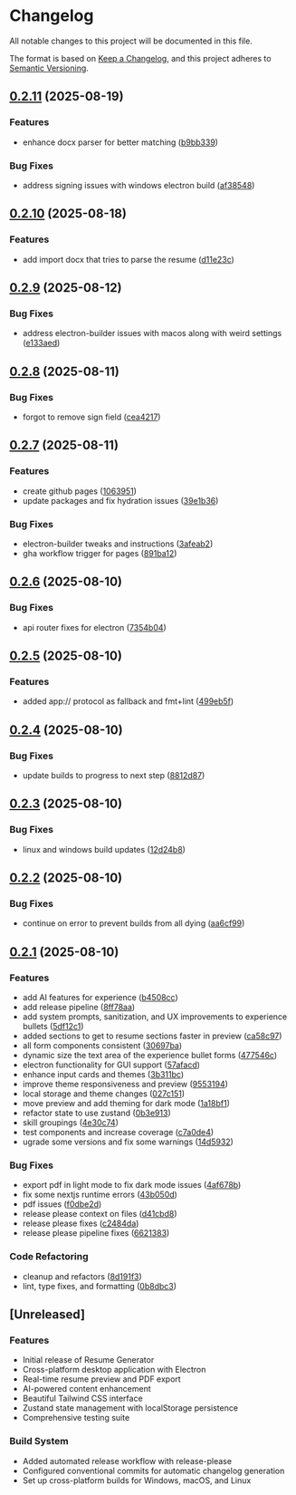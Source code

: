 # Changelog

All notable changes to this project will be documented in this file.

The format is based on [Keep a Changelog](https://keepachangelog.com/en/1.0.0/),
and this project adheres to [Semantic Versioning](https://semver.org/spec/v2.0.0.html).

## [0.2.11](https://github.com/catpaladin/resume-generator/compare/resume-generator-v0.2.10...resume-generator-v0.2.11) (2025-08-19)


### Features

* enhance docx parser for better matching ([b9bb339](https://github.com/catpaladin/resume-generator/commit/b9bb3399e14270b5761f3444afcdcf5e2d66ed60))


### Bug Fixes

* address signing issues with windows electron build ([af38548](https://github.com/catpaladin/resume-generator/commit/af38548e17513b81e6dd97da9b6ed45c8811e8ce))

## [0.2.10](https://github.com/catpaladin/resume-generator/compare/resume-generator-v0.2.9...resume-generator-v0.2.10) (2025-08-18)

### Features

- add import docx that tries to parse the resume ([d11e23c](https://github.com/catpaladin/resume-generator/commit/d11e23c9b26bd10c6658964a7cdff7c1e5eef5ca))

## [0.2.9](https://github.com/catpaladin/resume-generator/compare/resume-generator-v0.2.8...resume-generator-v0.2.9) (2025-08-12)

### Bug Fixes

- address electron-builder issues with macos along with weird settings ([e133aed](https://github.com/catpaladin/resume-generator/commit/e133aed78869de21b7f799f7ed25a72edb53430d))

## [0.2.8](https://github.com/catpaladin/resume-generator/compare/resume-generator-v0.2.7...resume-generator-v0.2.8) (2025-08-11)

### Bug Fixes

- forgot to remove sign field ([cea4217](https://github.com/catpaladin/resume-generator/commit/cea421703739db5064845c7b98bfde3aa1257748))

## [0.2.7](https://github.com/catpaladin/resume-generator/compare/resume-generator-v0.2.6...resume-generator-v0.2.7) (2025-08-11)

### Features

- create github pages ([1063951](https://github.com/catpaladin/resume-generator/commit/10639519955080a4acf047d1649609e420a90584))
- update packages and fix hydration issues ([39e1b36](https://github.com/catpaladin/resume-generator/commit/39e1b364a7d80851b1dfacf3d0e4a03f0e5ea242))

### Bug Fixes

- electron-builder tweaks and instructions ([3afeab2](https://github.com/catpaladin/resume-generator/commit/3afeab224199218b39a1d8bb91054135b58db8c3))
- gha workflow trigger for pages ([891ba12](https://github.com/catpaladin/resume-generator/commit/891ba12b2b099232405ca7da0948c9b3019eed75))

## [0.2.6](https://github.com/catpaladin/resume-generator/compare/resume-generator-v0.2.5...resume-generator-v0.2.6) (2025-08-10)

### Bug Fixes

- api router fixes for electron ([7354b04](https://github.com/catpaladin/resume-generator/commit/7354b04b156c8e274d86b94aaa61302a2aebeffd))

## [0.2.5](https://github.com/catpaladin/resume-generator/compare/resume-generator-v0.2.4...resume-generator-v0.2.5) (2025-08-10)

### Features

- added app:// protocol as fallback and fmt+lint ([499eb5f](https://github.com/catpaladin/resume-generator/commit/499eb5f90b835f0343e4228a115c5326060219c1))

## [0.2.4](https://github.com/catpaladin/resume-generator/compare/resume-generator-v0.2.3...resume-generator-v0.2.4) (2025-08-10)

### Bug Fixes

- update builds to progress to next step ([8812d87](https://github.com/catpaladin/resume-generator/commit/8812d8701e8889f905da5463b34d0830ffad0063))

## [0.2.3](https://github.com/catpaladin/resume-generator/compare/resume-generator-v0.2.2...resume-generator-v0.2.3) (2025-08-10)

### Bug Fixes

- linux and windows build updates ([12d24b8](https://github.com/catpaladin/resume-generator/commit/12d24b83f5f2939bc8fe1655ff2ca9ab7c48179e))

## [0.2.2](https://github.com/catpaladin/resume-generator/compare/resume-generator-v0.2.1...resume-generator-v0.2.2) (2025-08-10)

### Bug Fixes

- continue on error to prevent builds from all dying ([aa6cf99](https://github.com/catpaladin/resume-generator/commit/aa6cf99772104a2ea6311ca4b8f0fc071903475c))

## [0.2.1](https://github.com/catpaladin/resume-generator/compare/resume-generator-v0.2.0...resume-generator-v0.2.1) (2025-08-10)

### Features

- add AI features for experience ([b4508cc](https://github.com/catpaladin/resume-generator/commit/b4508ccde8a324ab4e80bdcc1cf4001be1803fbd))
- add release pipeline ([8ff78aa](https://github.com/catpaladin/resume-generator/commit/8ff78aa30e18b60543b7fd286fbd9195d1e0c842))
- add system prompts, sanitization, and UX improvements to experience bullets ([5df12c1](https://github.com/catpaladin/resume-generator/commit/5df12c10ee2f5a77b0931cac2fdb49ebcd9f6e98))
- added sections to get to resume sections faster in preview ([ca58c97](https://github.com/catpaladin/resume-generator/commit/ca58c979ced982254388d475f8a0fb6bee083c30))
- all form components consistent ([30697ba](https://github.com/catpaladin/resume-generator/commit/30697ba2be3dc5779398d8b450112c98ea00dd22))
- dynamic size the text area of the experience bullet forms ([477546c](https://github.com/catpaladin/resume-generator/commit/477546cf5890c41a7b0200da517efd1e03512878))
- electron functionality for GUI support ([57afacd](https://github.com/catpaladin/resume-generator/commit/57afacdaa78c575f52e407ce2449bd5d3064e89e))
- enhance input cards and themes ([3b311bc](https://github.com/catpaladin/resume-generator/commit/3b311bc5403d69d690cc58e452255e6ac1c61faf))
- improve theme responsiveness and preview ([9553194](https://github.com/catpaladin/resume-generator/commit/95531940e8fb7c6edb65ee3a2eb2b7e869599b2f))
- local storage and theme changes ([027c151](https://github.com/catpaladin/resume-generator/commit/027c151166879853046e162697b5660843bf08a5))
- move preview and add theming for dark mode ([1a18bf1](https://github.com/catpaladin/resume-generator/commit/1a18bf1b0e6b8f6e3e73d02f56f79c353bebd418))
- refactor state to use zustand ([0b3e913](https://github.com/catpaladin/resume-generator/commit/0b3e91361d32fe94a03ade76eaa047bd46d79416))
- skill groupings ([4e30c74](https://github.com/catpaladin/resume-generator/commit/4e30c748d2c14bd67fa4512b14b02af4100d60b6))
- test components and increase coverage ([c7a0de4](https://github.com/catpaladin/resume-generator/commit/c7a0de4dcc85c84cc6a85b6eb22084987e722dd0))
- ugrade some versions and fix some warnings ([14d5932](https://github.com/catpaladin/resume-generator/commit/14d5932373d2db3e35dcc92b8d342f9a51f2dfe5))

### Bug Fixes

- export pdf in light mode to fix dark mode issues ([4af678b](https://github.com/catpaladin/resume-generator/commit/4af678b2209bd0f285d0cacddbac67f949af7e1a))
- fix some nextjs runtime errors ([43b050d](https://github.com/catpaladin/resume-generator/commit/43b050d819dbba50aeb472997c7ab39ce2e1e825))
- pdf issues ([f0dbe2d](https://github.com/catpaladin/resume-generator/commit/f0dbe2d72efbd942a35951183ebdf664084867a8))
- release please context on files ([d41cbd8](https://github.com/catpaladin/resume-generator/commit/d41cbd8a752796f24fc26178770a770cbaabb296))
- release please fixes ([c2484da](https://github.com/catpaladin/resume-generator/commit/c2484dad124338675a7e8c8852e760d5db7501f0))
- release please pipeline fixes ([6621383](https://github.com/catpaladin/resume-generator/commit/6621383b46057daf817cd176a9b9f65e2adbaa6f))

### Code Refactoring

- cleanup and refactors ([8d191f3](https://github.com/catpaladin/resume-generator/commit/8d191f3b388117620514a882972deb3eff0f9636))
- lint, type fixes, and formatting ([0b8dbc3](https://github.com/catpaladin/resume-generator/commit/0b8dbc3f5adeb4d7ad8ac99bd0814bd530c2f47a))

## [Unreleased]

### Features

- Initial release of Resume Generator
- Cross-platform desktop application with Electron
- Real-time resume preview and PDF export
- AI-powered content enhancement
- Beautiful Tailwind CSS interface
- Zustand state management with localStorage persistence
- Comprehensive testing suite

### Build System

- Added automated release workflow with release-please
- Configured conventional commits for automatic changelog generation
- Set up cross-platform builds for Windows, macOS, and Linux
